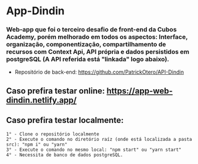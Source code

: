 # App-Dindin
### Web-app que foi o terceiro desafio de front-end da Cubos Academy, porém melhorado em todos os aspectos: Interface, organização, componentização, compartilhamento de recursos com Context Api, API própria e dados persistidos em postgreSQL (A API referida está "linkada" logo abaixo).

- Repositório de back-end: https://github.com/PatrickOtero/API-Dindin

 ## Caso prefira testar online: https://app-web-dindin.netlify.app/

 ## Caso prefira testar localmente:
    1° - Clone o repositório localmente
    2° - Execute o comando no diretório raíz (onde está localizada a pasta src): "npm i" ou "yarn"
    3° - Execute o comando no mesmo local: "npm start" ou "yarn start"
    4° - Necessita de banco de dados postgreSQL.
